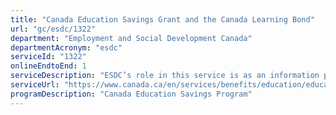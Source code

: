 ```yaml
---
title: "Canada Education Savings Grant and the Canada Learning Bond"
url: "gc/esdc/1322"
department: "Employment and Social Development Canada"
departmentAcronym: "esdc"
serviceId: "1322"
onlineEndtoEnd: 1
serviceDescription: "ESDC’s role in this service is as an information provider. ESDC provides Tier 1 service through 1-800 O-Canada and provides Tier 2 Service through the Canada Education Savings Program, so that individuals and organizations can inquire about the Canada Education Savings Grant (CESG) and the Canada Learning Bond (CLB) and obtain related information"
serviceUrl: "https://www.canada.ca/en/services/benefits/education/education-savings/savings-grant.html"
programDescription: "Canada Education Savings Program"
---
```

